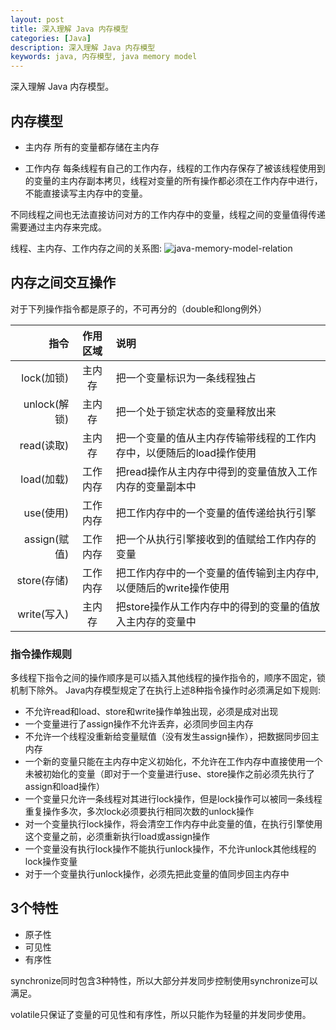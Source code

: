 ```yaml
---
layout: post
title: 深入理解 Java 内存模型
categories: [Java]
description: 深入理解 Java 内存模型
keywords: java, 内存模型, java memory model
---
```


深入理解 Java 内存模型。

## 内存模型
* 主内存
所有的变量都存储在主内存

* 工作内存
每条线程有自己的工作内存，线程的工作内存保存了被该线程使用到的变量的主内存副本拷贝，线程对变量的所有操作都必须在工作内存中进行，不能直接读写主内存中的变量。

不同线程之间也无法直接访问对方的工作内存中的变量，线程之间的变量值得传递需要通过主内存来完成。

线程、主内存、工作内存之间的关系图:
![java-memory-model-relation](http://blog.liuzhudong.com/images/java-memory-model-relation.jpg)

## 内存之间交互操作
对于下列操作指令都是原子的，不可再分的（double和long例外）

| 指令 | 作用区域 | 说明 |
| --------: | :--------: | :-------- |
| lock(加锁)  | 主内存   | 把一个变量标识为一条线程独占 |
| unlock(解锁)| 主内存   | 把一个处于锁定状态的变量释放出来 |
| read(读取)  | 主内存   | 把一个变量的值从主内存传输带线程的工作内存中，以便随后的load操作使用 |
| load(加载)  | 工作内存 | 把read操作从主内存中得到的变量值放入工作内存的变量副本中 |
| use(使用)   | 工作内存 | 把工作内存中的一个变量的值传递给执行引擎 |
| assign(赋值)| 工作内存 | 把一个从执行引擎接收到的值赋给工作内存的变量 |
| store(存储) | 工作内存 | 把工作内存中的一个变量的值传输到主内存中, 以便随后的write操作使用 |
| write(写入) | 主内存   | 把store操作从工作内存中的得到的变量的值放入主内存的变量中 |

### 指令操作规则
多线程下指令之间的操作顺序是可以插入其他线程的操作指令的，顺序不固定，锁机制下除外。
Java内存模型规定了在执行上述8种指令操作时必须满足如下规则:

* 不允许read和load、store和write操作单独出现，必须是成对出现
* 一个变量进行了assign操作不允许丢弃，必须同步回主内存
* 不允许一个线程没重新给变量赋值（没有发生assign操作），把数据同步回主内存
* 一个新的变量只能在主内存中定义初始化，不允许在工作内存中直接使用一个未被初始化的变量（即对于一个变量进行use、store操作之前必须先执行了assign和load操作）
* 一个变量只允许一条线程对其进行lock操作，但是lock操作可以被同一条线程重复操作多次，多次lock必须要执行相同次数的unlock操作
* 对一个变量执行lock操作，将会清空工作内存中此变量的值，在执行引擎使用这个变量之前，必须重新执行load或assign操作
* 一个变量没有执行lock操作不能执行unlock操作，不允许unlock其他线程的lock操作变量
* 对于一个变量执行unlock操作，必须先把此变量的值同步回主内存中

## 3个特性
* 原子性
* 可见性
* 有序性

synchronize同时包含3种特性，所以大部分并发同步控制使用synchronize可以满足。

volatile只保证了变量的可见性和有序性，所以只能作为轻量的并发同步使用。

